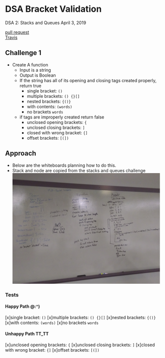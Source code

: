 # DSA Bracket Validation
DSA 2: Stacks and Queues
April 3, 2019

[pull request](https://github.com/abferris/data-structures-and-algorithms/pull/41)  
[Travis](https://travis-ci.com/abferris/data-structures-and-algorithms)
## Challenge 1


* Create A function
  * Input is a string
  * Output is Boolean
  * If the string has all of its opening and closing tags created properly, return true
    * single bracket: `()`
    * multiple brackets: `() {}[]`
    * nested brackets: `{()}`
    * with contents: `(words)`
    * no brackets `words`
  * if tags are improperly created return false
    * unclosed opening brackets: `{`
    * unclosed closing brackets: `]`
    * closed with wrong bracket: `{]`
    * offset brackets: `[(])`

## Approach 
* Below are the whiteboards planning how to do this.
* Stack and node are copied from the stacks and queues challenge
![whiteboard-stacks](./assets/Whiteboard.jpg)




### Tests  
#### Happy Path @:^)
[x]single bracket: `()`
[x]multiple brackets: `() {}[]`
[x]nested brackets: `{()}`
[x]with contents: `(words)`
[x]no brackets `words`
#### Unhappy Path TT_TT
[x]unclosed opening brackets: `{`
[x]unclosed closing brackets: `]`
[x]closed with wrong bracket: `{]`
[x]offset brackets: `[(])`
